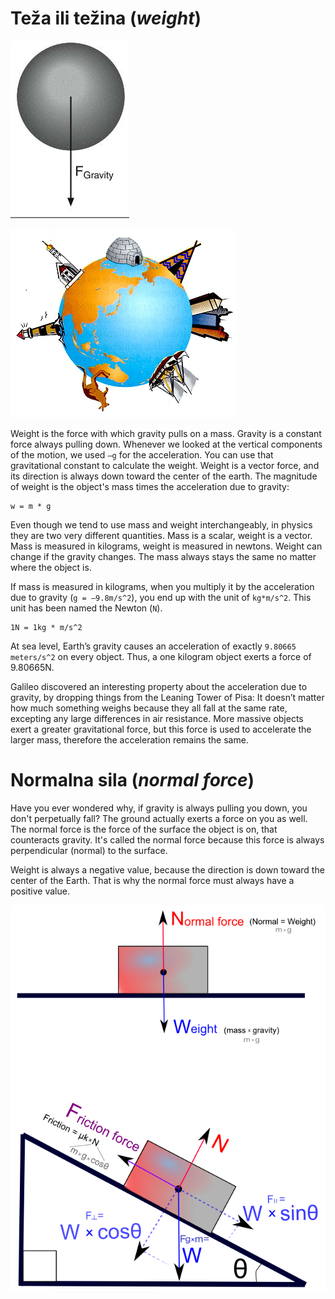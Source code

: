 # Teža ili težina (*weight*)

![gravitacija](slike/gravitacija.png)

![gravitacija-planeta](slike/gravitacija-planeta.jpg)

Weight is the force with which gravity pulls on a mass. Gravity is a constant force always pulling down. Whenever we looked at the vertical components of the motion, we used `–g` for the acceleration. You can use that gravitational constant to calculate the weight. Weight is a vector force, and its direction is always down toward the center of the earth. The magnitude of weight is the object's mass times the acceleration due to gravity:
```
w = m * g
```

Even though we tend to use mass and weight interchangeably, in physics they are two very different quantities. Mass is a scalar, weight is a vector. Mass is measured in kilograms, weight is measured in newtons. Weight can change if the gravity changes. The mass always stays the same no matter where the object is.

If mass is measured in kilograms, when you multiply it by the acceleration due to gravity (`g = –9.8m/s^2`), you end up with the unit of `kg*m/s^2`. This unit has been named the Newton (`N`).
```
1N = 1kg * m/s^2
```
At sea level, Earth’s gravity causes an acceleration of exactly `9.80665 meters/s^2` on every object. Thus, a one kilogram object exerts a force of 9.80665N.

Galileo discovered an interesting property about the acceleration due to gravity, by dropping things from the Leaning Tower of Pisa: It doesn’t matter how much something weighs because they all fall at the same rate, excepting any large differences in air resistance. More massive objects exert a greater gravitational force, but this force is used to accelerate the larger mass, therefore the acceleration remains the same.

# Normalna sila (*normal force*)

Have you ever wondered why, if gravity is always pulling you down, you don't perpetually fall? The ground actually exerts a force on you as well. The normal force is the force of the surface the object is on, that counteracts gravity. It's called the normal force because this force is always perpendicular (normal) to the surface.

Weight is always a negative value, because the direction is down toward the center of the Earth. That is why the normal force must always have a positive value.

![normal-force](slike/normal-force.png)
